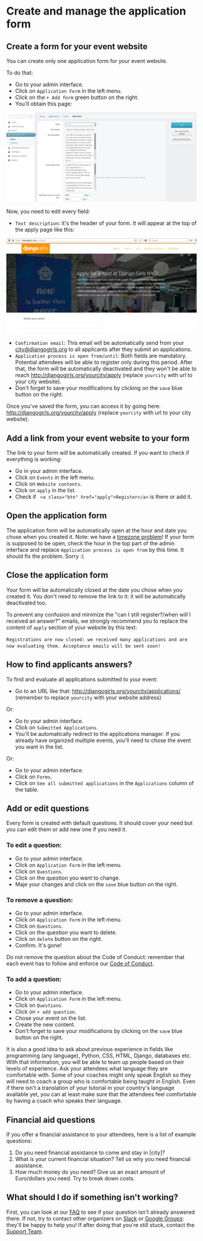 # Create and manage the application form

## Create a form for your event website

You can create only one application form for your event website.
 
To do that:

* Go to your admin interface.
* Click on `Application Form` in the left menu.
* Click on the `+ Add form` green button on the right.
* You'll obtain this page:

![](images/1.png)

Now, you need to edit every field:

* `Text description`: it's the header of your form. It will appear at the top of the apply page like this:

![](images/2.png)

* `Confirmation email`: This email will be automatically send from your city@djangogirls.org to all applicants after they submit an applications.
* `Application process is open from/until`: Both fields are mandatory. Potential attendees will be able to register only during this period. After that, the form will be automatically deactivated and they won't be able to reach http://djangogirls.org/yourcity/apply (replace `yourcity` with url to your city website).
* Don't forget to save your modifications by clicking on the `save` blue button on the right.

Once you've saved the form, you can access it by going here: http://djangogirls.org/yourcity/apply (replace `yourcity` with url to your city website).

## Add a link from your event website to your form

The link to your form will be automatically created. If you want to check if everything is working:

* Go in your admin interface.
* Click on `Events` in the left menu.
* Click on `Website contents`.
* Click on `apply` in the list.
* Check if ` <a class="btn" href="apply">Register</a>` is there or add it.

## Open the application form

The application form will be automatically open at the hour and date you chose when you created it. Note: we have a [timezone problem](https://github.com/DjangoGirls/djangogirls/issues/240)! If your form is supposed to be open, check the hour in the top part of the admin interface and replace `Application process is open from` by this time. It should fix the problem. Sorry :(

## Close the application form

Your form will be automatically closed at the date you chose when you created it. You don't need to remove the link to it: it will be automatically deactivated too.

To prevent any confusion and minimize the "can I still register?/when will I received an answer?" emails, we strongly recommend you to replace the content of `apply` section of your website by this text:
  
 `Registrations are now closed: we received many applications and are now evaluating them. Acceptance emails will be sent soon!`

## How to find applicants answers?

To find and evaluate all applications submitted to your event:

* Go to an URL like that: http://djangogirls.org/yourcity/applications/ (remember to replace `yourcity` with your website address)

Or:

* Go to your admin interface.
* Click on `Submitted Applications`.
* You'll be automatically redirect to the applications manager. If you already have organized multiple events, you'll need to chose the event you want in the list.

Or:

* Go to your admin interface.
* Click on `Forms`.
* Click on `See all submitted applications` in the `Applications` column of the table.

## Add or edit questions

Every form is created with default questions. It should cover your need but you can edit them or add new one if you need it.

### To edit a question:

* Go to your admin interface.
* Click on `Application Form` in the left menu.
* Click on `Questions`.
* Click on the question you want to change.
* Maje your changes and click on the `save` blue button on the right.

### To remove a question:

* Go to your admin interface.
* Click on `Application Form` in the left menu.
* Click on `Questions`.
* Click on the question you want to delete.
* Click on `delete` button on the right.
* Confirm. It's gone!

Do not remove the question about the Code of Conduct: remember that each event has to follow and enforce our [Code of Conduct](https://djangogirls.org/pages/coc/).

### To add a question:

* Go to your admin interface.
* Click on `Application Form` in the left menu.
* Click on `Questions`.
* Click on `+ add question`.
* Chose your event on the list.
* Create the new content.
* Don't forget to save your modifications by clicking on the `save` blue button on the right.

It is also a good idea to ask about previous experience in fields like programming (any language), Python, CSS, HTML, Django, databases etc. With that information, you will be able to team up people based on their levels of experience. Ask your attendees what language they are comfortable with. Some of your coaches might only speak English so they will need to coach a group who is comfortable being taught in English. Even if there isn't a translation of your tutorial in your country's language available yet, you can at least make sure that the attendees feel comfortable by having a coach who speaks their language.

## Financial aid questions

If you offer a financial assistance to your attendees, here is a list of example questions:

1. Do you need financial assistance to come and stay in [city]?
2. What is your current financial situation? Tell us why you need financial assistance.
3. How much money do you need? Give us an exact amount of Euro/dollars you need. Try to break down costs.

## What should I do if something isn't working?

First, you can look at our [FAQ](https://faq-organizers.djangogirls.org/) to see if your question isn't already answered there. If not, try to contact other organizers on [Slack](https://djangogirls.slack.com/) or [Google Groups](https://groups.google.com/forum/#!forum/django-girls-organizers): they'll be happy to help you! If after doing that you're still stuck, contact the [Support Team](mailto:hello@djangogirls.org).
